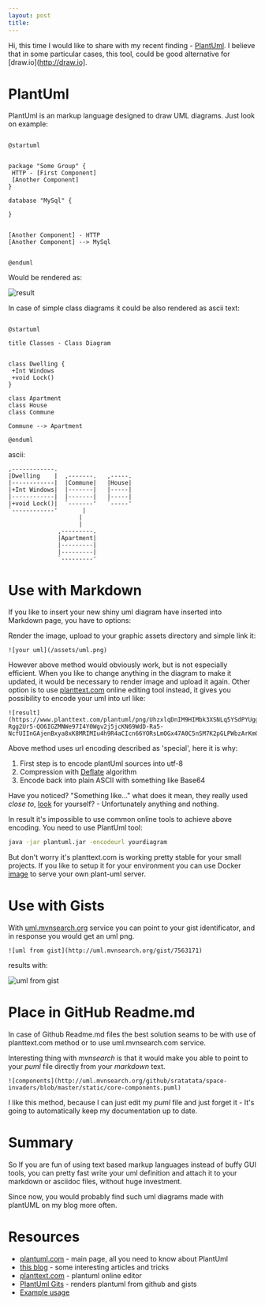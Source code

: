 ```yaml
---
layout: post
title: 
---
```


Hi, this time I would like to share with my recent finding - [PlantUml](http://plantuml.com). 
I believe that in some particular cases, this tool, could be good alternative for [draw.io](http://draw.io].

# PlantUml

PlantUml is an markup language designed to draw UML diagrams. 
Just look on example: 

```plantuml

@startuml


package "Some Group" {
 HTTP - [First Component]
 [Another Component]
}

database "MySql" {
 
}


[Another Component] - HTTP
[Another Component] --> MySql


@enduml
```

Would be rendered as: 

![result](https://www.planttext.com/plantuml/png/UhzxlqDnIM9HIMbk3XSNLq5YSdPYUgg2Kd1-Rgg2Ur5-QO6IGZMNWe97I4Y0Wgv2j5jcKN69WdD-Ra5-NcfUIInGAjenBxya8xK8MRIMIu4h9R4aCIcn66YORsLmOGx47A0C5nSM7K2pGLPWbzArKm0R0TJga9gN0dGgG8010000)

In case of simple class diagrams it could be also rendered as ascii text:

```plantuml

@startuml

title Classes - Class Diagram


class Dwelling {
 +Int Windows
 +void Lock()
}

class Apartment
class House
class Commune

Commune --> Apartment

@enduml
```

ascii: 

```
,------------.                     
|Dwelling    |  ,-------.   ,-----.
|------------|  |Commune|   |House|
|+Int Windows|  |-------|   |-----|
|------------|  |-------|   |-----|
|+void Lock()|  `-------'   `-----'
`------------'       |             
                    |             
                    |             
              ,---------.         
              |Apartment|         
              |---------|         
              |---------|         
              `---------'         
```


# Use with Markdown

If you like to insert your new shiny uml diagram have inserted into Markdown page, you have to options: 

Render the image, upload to your graphic assets directory and simple link it: 

```
![your uml](/assets/uml.png)
```

However above method would obviously work, but is not especially efficient. When you like to change anything in the diagram to make it updated, it would
be necessary to render image and upload it again. 
Other option is to use [planttext.com](http:planttext.com) online editing tool instead, it gives you possibility to encode your uml into url like:

```
![result](https://www.planttext.com/plantuml/png/UhzxlqDnIM9HIMbk3XSNLq5YSdPYUgg2Kd1-Rgg2Ur5-QO6IGZMNWe97I4Y0Wgv2j5jcKN69WdD-Ra5-NcfUIInGAjenBxya8xK8MRIMIu4h9R4aCIcn66YORsLmOGx47A0C5nSM7K2pGLPWbzArKm0R0TJgagN0dGgG8010000)
```

Above method uses url encoding described as 'special', here it is why:

1. First step is to encode plantUml sources into utf-8
2. Compression with [Deflate](http://en.wikipedia.org/wiki/DEFLATE) algorithm
3. Encode back into plain ASCII with something like Base64 

Have you noticed? "Something like..." what does it mean, they really used _close to_, [look](http://plantuml.com/pte) for yourself? - Unfortunately anything and nothing. 

In result it's impossible to use common online tools to achieve above encoding. You need to use PlantUml tool:

```bash
java -jar plantuml.jar -encodeurl yourdiagram
```

But don't worry it's planttext.com is working pretty stable for your small projects. If you like to setup it for your environment you can use Docker [image](https://hub.docker.com/r/plantuml/plantuml-server/) to serve your own plant-uml server. 


# Use with Gists

With [uml.mvnsearch.org](http://uml.mvnsearch.org) service you can point to your gist identificator, and in response you would get an uml png. 

```
![uml from gist](http://uml.mvnsearch.org/gist/7563171)
```

results with:

![uml from gist](http://uml.mvnsearch.org/gist/7563171) 

# Place in GitHub Readme.md

In case of Github Readme.md files the best solution seams to be with use of planttext.com method or to use uml.mvnsearch.com service. 

Interesting thing with _mvnsearch_ is that it would make you able to point to your _puml_ file directly from your _markdown_ text. 

```
![components](http://uml.mvnsearch.org/github/sratatata/space-invaders/blob/master/static/core-components.puml)
```

I like this method, because I can just edit my _puml_ file and just forget it - It's going to automatically keep my documentation up to date. 

# Summary

So If you are fun of using text based markup languages instead of buffy GUI tools, you can pretty fast write your uml definition and attach it to your markdown or asciidoc files, without huge investment. 

Since now, you would probably find such uml diagrams made with plantUML on my blog more often. 

# Resources

* [plantuml.com](http://plantuml.com/) - main page, all you need to know about PlantUml
* [this blog](https://rdmueller.github.io/plantuml-gradle/) - some interesting articles and tricks 
* [planttext.com](planttext.com) - plantuml online editor
* [PlantUml Gits](http://uml.mvnsearch.org) - renders plantuml from github and gists
* [Example usage](https://raw.githubusercontent.com/sratatata/space-invaders/master/README.md)

